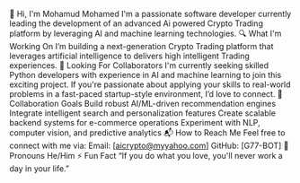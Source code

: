👋 Hi, I'm Mohamud Mohamed
I'm a passionate software developer currently leading the development of an advanced Ai powered Crypto Trading platform by leveraging AI and machine learning technologies.
🔍 What I'm Working On
I’m building a next-generation Crypto Trading platform that leverages artificial intelligence to delivers high intelligent Trading experiences.
🚀 Looking For Collaborators
I'm currently seeking skilled Python developers with experience in AI and machine learning to join this exciting project. If you're passionate about applying your skills to real-world problems in a fast-paced startup-style environment, I’d love to connect.
🤝 Collaboration Goals
Build robust AI/ML-driven recommendation engines
Integrate intelligent search and personalization features
Create scalable backend systems for e-commerce operations
Experiment with NLP, computer vision, and predictive analytics
📬 How to Reach Me
Feel free to connect with me via:
Email: [aicrypto@myyahoo.com]
GitHub: [G77-BOT]
🧑 Pronouns
He/Him
⚡ Fun Fact
“If you do what you love, you'll never work a day in your life.”

<!---
G77-BOT/G77-BOT is a ✨ special ✨ repository because its `README.md` (this file) appears on your GitHub profile.
You can click the Preview link to take a look at your changes.
--->
